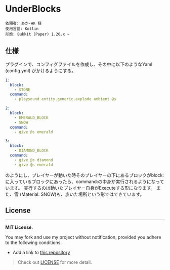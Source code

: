 # UnderBlocks

```text
依頼者: あか-AK 様
使用言語: Kotlin
形態: Bukkit (Paper) 1.20.x ~
```

## 仕様
プラグインで、コンフィグファイルを作成し、その中に以下のようなYaml (config.yml) がかけるようにする。
```yaml
1:
  block:
    - STONE
  command:
    - playsound entity.generic.explode ambient @s

2:
  block:
    - EMERALD_BLOCK
    - SNOW
  command:
    - give @s emerald

3:
  block:
    - DIAMOND_BLOCK
  command:
    - give @s diamond
    - give @s emerald
```
のようにし、プレイヤーが動いた時そのプレイヤーの下にあるブロックがblock:に入っているブロックにあったら、command:の中身が実行されるようになっています。
実行するのは動いたプレイヤー自身がExecuteする形になります。
また、雪 (Material: SNOW)も、歩いた場所という形ではできています。

## License

---

**MIT License.**

You may fork and use my project without notification, provided you adhere to the following conditions.

- Add a link to [this repository](https://github.com/hideko-dev/UnderBlocks)

> Check out [LICENSE](./LICENSE) for more detail.